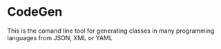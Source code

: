 CodeGen
=======

This is the comand line tool for generating classes in many programming languages from JSON, XML or YAML
